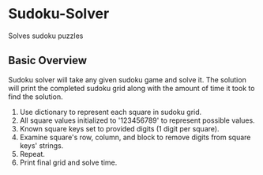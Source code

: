 Sudoku-Solver
=============

Solves sudoku puzzles

Basic Overview
--------------

Sudoku solver will take any given sudoku game and solve it. The solution will print the completed sudoku grid along with the amount of time it took to find the solution.

1. Use dictionary to represent each square in sudoku grid.
2. All square values initialized to '123456789' to represent possible values.
3. Known square keys set to provided digits (1 digit per square).
4. Examine square's row, column, and block to remove digits from square keys' strings.
5. Repeat.
6. Print final grid and solve time.
